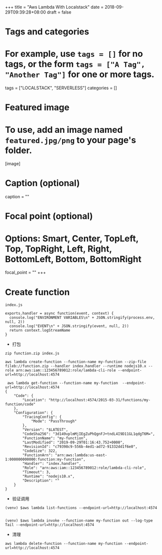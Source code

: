 +++
title = "Aws Lambda With Localstack"
date = 2018-09-29T09:39:28+08:00
draft = false

# Tags and categories
# For example, use `tags = []` for no tags, or the form `tags = ["A Tag", "Another Tag"]` for one or more tags.
tags = ["LOCALSTACK", "SERVERLESS"]
categories = []

# Featured image
# To use, add an image named `featured.jpg/png` to your page's folder. 
[image]
  # Caption (optional)
  caption = ""

  # Focal point (optional)
  # Options: Smart, Center, TopLeft, Top, TopRight, Left, Right, BottomLeft, Bottom, BottomRight
  focal_point = ""
+++


# Create function

`index.js`

```
exports.handler = async function(event, context) {
  console.log("ENVIRONMENT VARIABLES\n" + JSON.stringify(process.env, null, 2))
  console.log("EVENT\n" + JSON.stringify(event, null, 2))
  return context.logStreamName
}
```

- 打包

```
zip function.zip index.js
```

```
aws lambda create-function --function-name my-function --zip-file fileb://function.zip --handler index.handler --runtime nodejs10.x --role arn:aws:iam::123456789012:role/lambda-cli-role --endpoint-url=http://localhost:4574
```


```
 aws lambda get-function --function-name my-function  --endpoint-url=http://localhost:4574
{
    "Code": {
        "Location": "http://localhost:4574/2015-03-31/functions/my-function/code"
    },
    "Configuration": {
        "TracingConfig": {
            "Mode": "PassThrough"
        },
        "Version": "$LATEST",
        "CodeSha256": "3d149vplmMjIEgZuPhQgnFJ+tndL4I9D11GL1qdgT6M=",
        "FunctionName": "my-function",
        "LastModified": "2019-09-29T01:16:43.752+0000",
        "RevisionId": "c79398c9-556b-4ed1-ad72-91332dd1f6e0",
        "CodeSize": 322,
        "FunctionArn": "arn:aws:lambda:us-east-1:000000000000:function:my-function",
        "Handler": "index.handler",
        "Role": "arn:aws:iam::123456789012:role/lambda-cli-role",
        "Timeout": 3,
        "Runtime": "nodejs10.x",
        "Description": ""
    }
}

```

- 验证调用

```
(venv) $aws lambda list-functions --endpoint-url=http://localhost:4574


(venv) $aws lambda invoke --function-name my-function out --log-type Tail --endpoint-url=http://localhost:4574
```


- 清理

```
aws lambda delete-function --function-name my-function --endpoint-url=http://localhost:4574
```